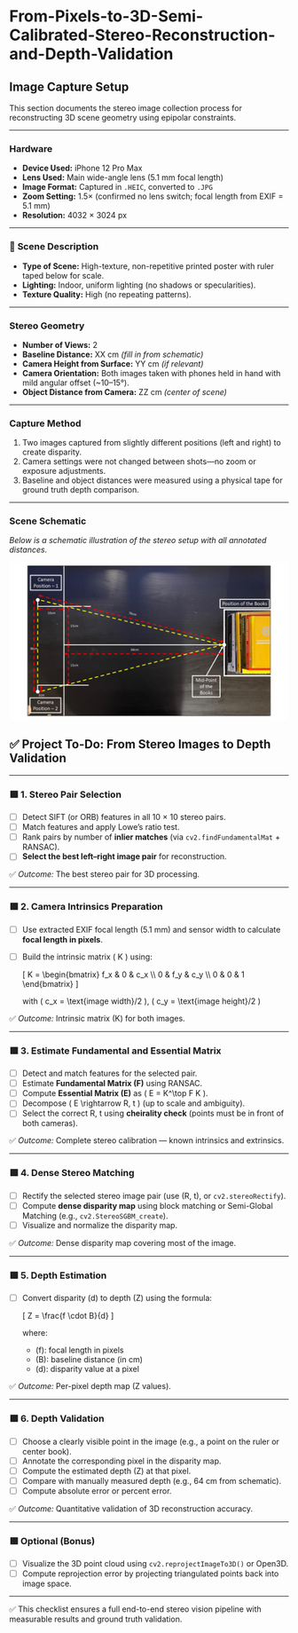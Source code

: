 # From-Pixels-to-3D-Semi-Calibrated-Stereo-Reconstruction-and-Depth-Validation

## Image Capture Setup

This section documents the stereo image collection process for reconstructing 3D scene geometry using epipolar constraints.

---

### **Hardware**
- **Device Used:** iPhone 12 Pro Max  
- **Lens Used:** Main wide-angle lens (5.1 mm focal length)  
- **Image Format:** Captured in `.HEIC`, converted to `.JPG`  
- **Zoom Setting:** 1.5× (confirmed no lens switch; focal length from EXIF = 5.1 mm)  
- **Resolution:** 4032 × 3024 px  

---

### 🎯 **Scene Description**
- **Type of Scene:** High-texture, non-repetitive printed poster with ruler taped below for scale.  
- **Lighting:** Indoor, uniform lighting (no shadows or specularities).  
- **Texture Quality:** High (no repeating patterns).  
  

---

### **Stereo Geometry**
- **Number of Views:** 2  
- **Baseline Distance:** XX cm *(fill in from schematic)*  
- **Camera Height from Surface:** YY cm *(if relevant)*  
- **Camera Orientation:** Both images taken with phones held in hand with mild angular offset (~10–15°).  
- **Object Distance from Camera:** ZZ cm *(center of scene)*  

---

### **Capture Method**
1. Two images captured from slightly different positions (left and right) to create disparity.  
2. Camera settings were not changed between shots—no zoom or exposure adjustments.  
3. Baseline and object distances were measured using a physical tape for ground truth depth comparison.

---

###  **Scene Schematic**
*Below is a schematic illustration of the stereo setup with all annotated distances.*

![Stereo Setup Schematic](Schematic.jpg)





## ✅ Project To-Do: From Stereo Images to Depth Validation

---

### 🟩 1. Stereo Pair Selection
- [ ] Detect SIFT (or ORB) features in all 10 × 10 stereo pairs.
- [ ] Match features and apply Lowe’s ratio test.
- [ ] Rank pairs by number of **inlier matches** (via `cv2.findFundamentalMat` + RANSAC).
- [ ] **Select the best left–right image pair** for reconstruction.

✅ *Outcome:* The best stereo pair for 3D processing.

---

### 🟩 2. Camera Intrinsics Preparation
- [ ] Use extracted EXIF focal length (5.1 mm) and sensor width to calculate **focal length in pixels**.
- [ ] Build the intrinsic matrix \( K \) using:

  \[
  K = 
  \begin{bmatrix}
  f_x & 0 & c_x \\\\
  0 & f_y & c_y \\\\
  0 & 0 & 1
  \end{bmatrix}
  \]

  with \( c_x = \text{image width}/2 \), \( c_y = \text{image height}/2 \)

✅ *Outcome:* Intrinsic matrix \(K\) for both images.

---

### 🟩 3. Estimate Fundamental and Essential Matrix
- [ ] Detect and match features for the selected pair.
- [ ] Estimate **Fundamental Matrix (F)** using RANSAC.
- [ ] Compute **Essential Matrix (E)** as \( E = K^\top F K \).
- [ ] Decompose \( E \rightarrow R, t \) (up to scale and ambiguity).
- [ ] Select the correct R, t using **cheirality check** (points must be in front of both cameras).

✅ *Outcome:* Complete stereo calibration — known intrinsics and extrinsics.

---

### 🟩 4. Dense Stereo Matching
- [ ] Rectify the selected stereo image pair (use \(R, t\), or `cv2.stereoRectify`).
- [ ] Compute **dense disparity map** using block matching or Semi-Global Matching (e.g., `cv2.StereoSGBM_create`).
- [ ] Visualize and normalize the disparity map.

✅ *Outcome:* Dense disparity map covering most of the image.

---

### 🟩 5. Depth Estimation
- [ ] Convert disparity \(d\) to depth \(Z\) using the formula:

  \[
  Z = \frac{f \cdot B}{d}
  \]

  where:
  - \(f\): focal length in pixels  
  - \(B\): baseline distance (in cm)  
  - \(d\): disparity value at a pixel

✅ *Outcome:* Per-pixel depth map (Z values).

---

### 🟩 6. Depth Validation
- [ ] Choose a clearly visible point in the image (e.g., a point on the ruler or center book).
- [ ] Annotate the corresponding pixel in the disparity map.
- [ ] Compute the estimated depth \(Z\) at that pixel.
- [ ] Compare with manually measured depth (e.g., 64 cm from schematic).
- [ ] Compute absolute error or percent error.

✅ *Outcome:* Quantitative validation of 3D reconstruction accuracy.

---

### 🟩 Optional (Bonus)
- [ ] Visualize the 3D point cloud using `cv2.reprojectImageTo3D()` or Open3D.
- [ ] Compute reprojection error by projecting triangulated points back into image space.

---

✅ This checklist ensures a full end-to-end stereo vision pipeline with measurable results and ground truth validation.
